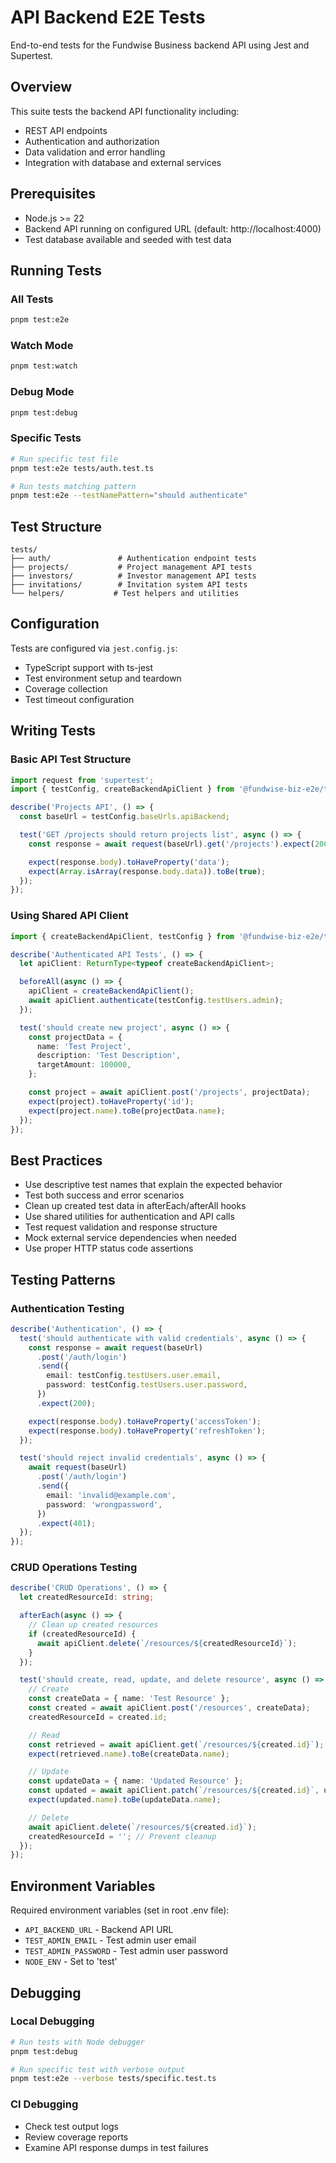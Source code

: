# API Backend E2E Tests

End-to-end tests for the Fundwise Business backend API using Jest and Supertest.

## Overview

This suite tests the backend API functionality including:

- REST API endpoints
- Authentication and authorization
- Data validation and error handling
- Integration with database and external services

## Prerequisites

- Node.js >= 22
- Backend API running on configured URL (default: http://localhost:4000)
- Test database available and seeded with test data

## Running Tests

### All Tests

```bash
pnpm test:e2e
```

### Watch Mode

```bash
pnpm test:watch
```

### Debug Mode

```bash
pnpm test:debug
```

### Specific Tests

```bash
# Run specific test file
pnpm test:e2e tests/auth.test.ts

# Run tests matching pattern
pnpm test:e2e --testNamePattern="should authenticate"
```

## Test Structure

```
tests/
├── auth/               # Authentication endpoint tests
├── projects/           # Project management API tests
├── investors/          # Investor management API tests
├── invitations/        # Invitation system API tests
└── helpers/           # Test helpers and utilities
```

## Configuration

Tests are configured via `jest.config.js`:

- TypeScript support with ts-jest
- Test environment setup and teardown
- Coverage collection
- Test timeout configuration

## Writing Tests

### Basic API Test Structure

```typescript
import request from 'supertest';
import { testConfig, createBackendApiClient } from '@fundwise-biz-e2e/test-utils';

describe('Projects API', () => {
  const baseUrl = testConfig.baseUrls.apiBackend;

  test('GET /projects should return projects list', async () => {
    const response = await request(baseUrl).get('/projects').expect(200);

    expect(response.body).toHaveProperty('data');
    expect(Array.isArray(response.body.data)).toBe(true);
  });
});
```

### Using Shared API Client

```typescript
import { createBackendApiClient, testConfig } from '@fundwise-biz-e2e/test-utils';

describe('Authenticated API Tests', () => {
  let apiClient: ReturnType<typeof createBackendApiClient>;

  beforeAll(async () => {
    apiClient = createBackendApiClient();
    await apiClient.authenticate(testConfig.testUsers.admin);
  });

  test('should create new project', async () => {
    const projectData = {
      name: 'Test Project',
      description: 'Test Description',
      targetAmount: 100000,
    };

    const project = await apiClient.post('/projects', projectData);
    expect(project).toHaveProperty('id');
    expect(project.name).toBe(projectData.name);
  });
});
```

## Best Practices

- Use descriptive test names that explain the expected behavior
- Test both success and error scenarios
- Clean up created test data in afterEach/afterAll hooks
- Use shared utilities for authentication and API calls
- Test request validation and response structure
- Mock external service dependencies when needed
- Use proper HTTP status code assertions

## Testing Patterns

### Authentication Testing

```typescript
describe('Authentication', () => {
  test('should authenticate with valid credentials', async () => {
    const response = await request(baseUrl)
      .post('/auth/login')
      .send({
        email: testConfig.testUsers.user.email,
        password: testConfig.testUsers.user.password,
      })
      .expect(200);

    expect(response.body).toHaveProperty('accessToken');
    expect(response.body).toHaveProperty('refreshToken');
  });

  test('should reject invalid credentials', async () => {
    await request(baseUrl)
      .post('/auth/login')
      .send({
        email: 'invalid@example.com',
        password: 'wrongpassword',
      })
      .expect(401);
  });
});
```

### CRUD Operations Testing

```typescript
describe('CRUD Operations', () => {
  let createdResourceId: string;

  afterEach(async () => {
    // Clean up created resources
    if (createdResourceId) {
      await apiClient.delete(`/resources/${createdResourceId}`);
    }
  });

  test('should create, read, update, and delete resource', async () => {
    // Create
    const createData = { name: 'Test Resource' };
    const created = await apiClient.post('/resources', createData);
    createdResourceId = created.id;

    // Read
    const retrieved = await apiClient.get(`/resources/${created.id}`);
    expect(retrieved.name).toBe(createData.name);

    // Update
    const updateData = { name: 'Updated Resource' };
    const updated = await apiClient.patch(`/resources/${created.id}`, updateData);
    expect(updated.name).toBe(updateData.name);

    // Delete
    await apiClient.delete(`/resources/${created.id}`);
    createdResourceId = ''; // Prevent cleanup
  });
});
```

## Environment Variables

Required environment variables (set in root .env file):

- `API_BACKEND_URL` - Backend API URL
- `TEST_ADMIN_EMAIL` - Test admin user email
- `TEST_ADMIN_PASSWORD` - Test admin user password
- `NODE_ENV` - Set to 'test'

## Debugging

### Local Debugging

```bash
# Run tests with Node debugger
pnpm test:debug

# Run specific test with verbose output
pnpm test:e2e --verbose tests/specific.test.ts
```

### CI Debugging

- Check test output logs
- Review coverage reports
- Examine API response dumps in test failures

